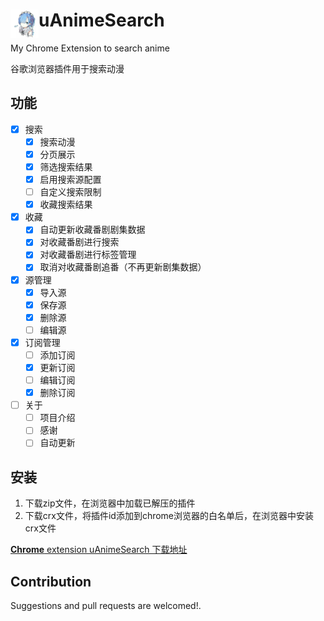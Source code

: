 # <img src="public/icons/128.png" width="45" align="left"> uAnimeSearch

My Chrome Extension to search anime

谷歌浏览器插件用于搜索动漫

## 功能

- [x] 搜索
  - [x] 搜索动漫 
  - [x] 分页展示
  - [x] 筛选搜索结果
  - [x] 启用搜索源配置
  - [ ] 自定义搜索限制
  - [x] 收藏搜索结果
- [x] 收藏
  - [x] 自动更新收藏番剧剧集数据
  - [x] 对收藏番剧进行搜索
  - [x] 对收藏番剧进行标签管理
  - [x] 取消对收藏番剧追番（不再更新剧集数据）
- [x] 源管理
  - [x] 导入源
  - [x] 保存源
  - [x] 删除源
  - [ ] 编辑源
- [x] 订阅管理
  - [ ] 添加订阅
  - [x] 更新订阅
  - [ ] 编辑订阅
  - [x] 删除订阅
- [ ] 关于
  - [ ] 项目介绍
  - [ ] 感谢
  - [ ] 自动更新

## 安装
1. 下载zip文件，在浏览器中加载已解压的插件
2. 下载crx文件，将插件id添加到chrome浏览器的白名单后，在浏览器中安装crx文件

[**Chrome** extension uAnimeSearch 下载地址](https://github.com/yuan-uyume/uAnimeSearch/releases/latest)

## Contribution

Suggestions and pull requests are welcomed!.
